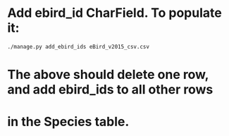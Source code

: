 # Add ebird_id CharField. To populate it:
```
./manage.py add_ebird_ids eBird_v2015_csv.csv
```

# The above should delete one row, and add ebird_ids to all other rows
# in the Species table.
